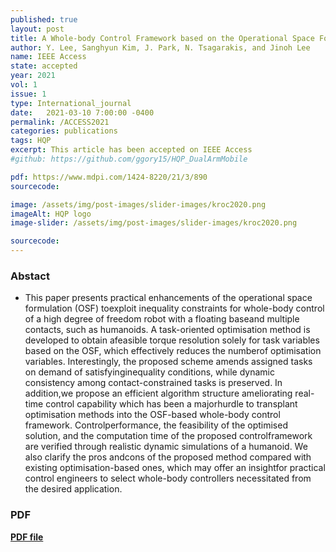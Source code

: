 ```yaml
---
published: true
layout: post
title: A Whole-body Control Framework based on the Operational Space Formulation under Inequality Constraints via Task-oriented Optimisation
author: Y. Lee, Sanghyun Kim, J. Park, N. Tsagarakis, and Jinoh Lee
name: IEEE Access
state: accepted
year: 2021
vol: 1
issue: 1
type: International_journal
date:   2021-03-10 7:00:00 -0400
permalink: /ACCESS2021
categories: publications
tags: HQP
excerpt: This article has been accepted on IEEE Access
#github: https://github.com/ggory15/HQP_DualArmMobile

pdf: https://www.mdpi.com/1424-8220/21/3/890
sourcecode: 

image: /assets/img/post-images/slider-images/kroc2020.png
imageAlt: HQP logo
image-slider: /assets/img/post-images/slider-images/kroc2020.png

sourcecode: 
---
```


### Abstact 
- This paper presents practical enhancements of the operational space formulation (OSF) toexploit inequality constraints for whole-body control of a high degree of freedom robot with a floating baseand multiple contacts, such as humanoids. A task-oriented optimisation method is developed to obtain afeasible torque resolution solely for task variables based on the OSF, which effectively reduces the numberof optimisation variables. Interestingly, the proposed scheme amends assigned tasks on demand of satisfyinginequality conditions, while dynamic consistency among contact-constrained tasks is preserved. In addition,we propose an efficient algorithm structure ameliorating real-time control capability which has been a majorhurdle  to  transplant  optimisation  methods  into  the  OSF-based  whole-body  control  framework.  Controlperformance, the feasibility of the optimised solution, and the computation time of the proposed controlframework are verified through realistic dynamic simulations of a humanoid. We also clarify the pros andcons of the proposed method compared with existing optimisation-based ones, which may offer an insightfor practical control engineers to select whole-body controllers necessitated from the desired application.

### PDF 
[**PDF file**](https://ieeexplore.ieee.org/document/9373346) 

